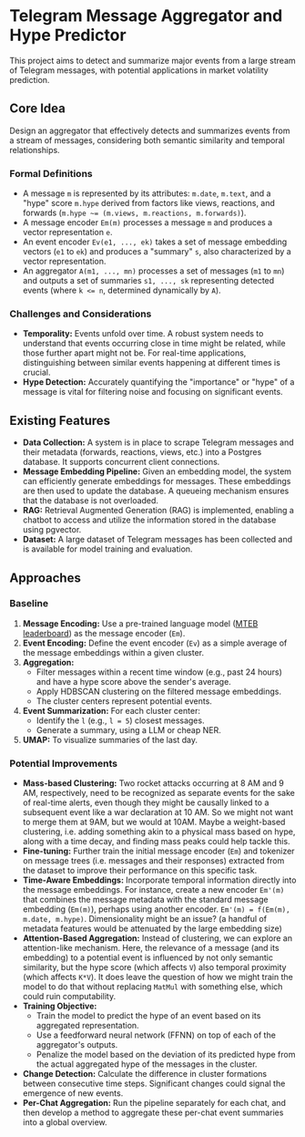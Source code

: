 # Telegram Message Aggregator and Hype Predictor

This project aims to detect and summarize major events from a large stream of Telegram messages, with potential applications in market volatility prediction. 

## Core Idea

Design an aggregator that effectively detects and summarizes events from a stream of messages, considering both semantic similarity and temporal relationships.

### Formal Definitions

- A message `m` is represented by its attributes: `m.date`, `m.text`, and a "hype" score `m.hype` derived from factors like views, reactions, and forwards (`m.hype ~= (m.views, m.reactions, m.forwards)`). 
- A message encoder `Em(m)` processes a message `m` and produces a vector representation `e`.
- An event encoder `Ev(e1, ..., ek)` takes a set of message embedding vectors (`e1` to `ek`) and produces a "summary" `s`, also characterized by a vector representation.
- An aggregator `A(m1, ..., mn)` processes a set of messages (`m1` to `mn`) and outputs a set of summaries `s1, ..., sk` representing detected events (where `k <= n`, determined dynamically by `A`).

### Challenges and Considerations

- **Temporality:** Events unfold over time. A robust system needs to understand that events occurring close in time might be related, while those further apart might not be. For real-time applications, distinguishing between similar events happening at different times is crucial. 
- **Hype Detection:**  Accurately quantifying the "importance" or "hype" of a message is vital for filtering noise and focusing on significant events.

## Existing Features

- **Data Collection:**  A system is in place to scrape Telegram messages and their metadata (forwards, reactions, views, etc.) into a Postgres database. It supports concurrent client connections.
- **Message Embedding Pipeline:**  Given an embedding model, the system can efficiently generate embeddings for messages. These embeddings are then used to update the database. A queueing mechanism ensures that the database is not overloaded.
- **RAG:**  Retrieval Augmented Generation (RAG) is implemented, enabling a chatbot to access and utilize the information stored in the database using pgvector.
- **Dataset:**  A large dataset of Telegram messages has been collected and is available for model training and evaluation.

## Approaches

### Baseline

1. **Message Encoding:** Use a pre-trained language model ([MTEB leaderboard](https://huggingface.co/spaces/mteb/leaderboard)) as the message encoder (`Em`).
2. **Event Encoding:**  Define the event encoder (`Ev`) as a simple average of the message embeddings within a given cluster.
3. **Aggregation:** 
    -  Filter messages within a recent time window (e.g., past 24 hours) and have a hype score above the sender's average.
    - Apply HDBSCAN clustering on the filtered message embeddings.
    - The cluster centers represent potential events.
4. **Event Summarization:** For each cluster center:
    -  Identify the `l` (e.g., `l = 5`) closest messages.
    -  Generate a summary, using a LLM or cheap NER.
5. **UMAP:** To visualize summaries of the last day.

### Potential Improvements

- **Mass-based Clustering:** Two rocket attacks occurring at 8 AM and 9 AM, respectively, need to be recognized as separate events for the sake of real-time alerts, even though they might be causally linked to a subsequent event like a war declaration at 10 AM. So we might not want to merge them at 9AM, but we would at 10AM. Maybe a weight-based clustering, i.e. adding something akin to a physical mass based on hype, along with a time decay, and finding mass peaks could help tackle this.
- **Fine-tuning:** Further train the initial message encoder (`Em`) and tokenizer on message trees (i.e. messages and their responses) extracted from the dataset to improve their performance on this specific task.
- **Time-Aware Embeddings:**  Incorporate temporal information directly into the message embeddings. For instance, create a new encoder `Em'(m)` that combines the message metadata with the standard message embedding (`Em(m)`), perhaps using another encoder. `Em'(m) = f(Em(m), m.date, m.hype)`. Dimensionality might be an issue? (a handful of metadata features would be attenuated by the large embedding size)
- **Attention-Based Aggregation:**  Instead of clustering, we can explore an attention-like mechanism. Here, the relevance of a message (and its embedding) to a potential event is influenced by not only semantic similarity, but the hype score (which affects `V`) also temporal proximity (which affects `K*V`).
It does leave the question of how we might train the model to do that without replacing `MatMul` with something else, which could ruin computability.
- **Training Objective:** 
    -  Train the model to predict the hype of an event based on its aggregated representation.
    -  Use a feedforward neural network (FFNN) on top of each of the aggregator's outputs.
    -  Penalize the model based on the deviation of its predicted hype from the actual aggregated hype of the messages in the cluster.
- **Change Detection:** Calculate the difference in cluster formations between consecutive time steps. Significant changes could signal the emergence of new events.
- **Per-Chat Aggregation:** Run the pipeline separately for each chat, and then develop a method to aggregate these per-chat event summaries into a global overview.
